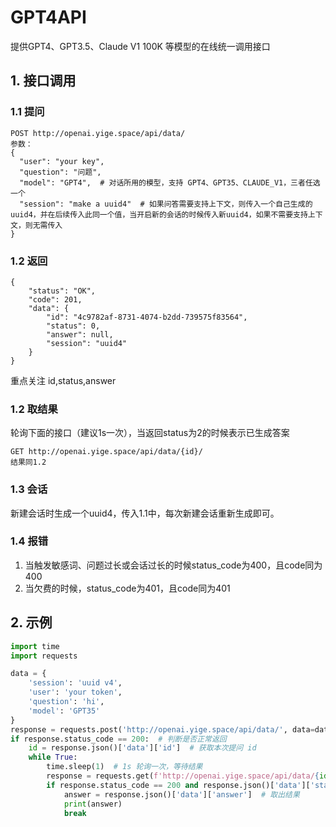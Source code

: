 # GPT4API
提供GPT4、GPT3.5、Claude V1 100K 等模型的在线统一调用接口
## 1. 接口调用
### 1.1 提问
```
POST http://openai.yige.space/api/data/
参数：
{
  "user": "your key",
  "question": "问题",
  "model": "GPT4",  # 对话所用的模型，支持 GPT4、GPT35、CLAUDE_V1，三者任选一个
  "session": "make a uuid4"  # 如果问答需要支持上下文，则传入一个自己生成的uuid4，并在后续传入此同一个值，当开启新的会话的时候传入新uuid4，如果不需要支持上下文，则无需传入
}
```
### 1.2 返回
```
{
    "status": "OK",
    "code": 201,
    "data": {
        "id": "4c9782af-8731-4074-b2dd-739575f83564",
        "status": 0,
        "answer": null,
        "session": "uuid4"
    }
}
```
重点关注 id,status,answer

### 1.2 取结果
轮询下面的接口（建议1s一次），当返回status为2的时候表示已生成答案
```
GET http://openai.yige.space/api/data/{id}/
结果同1.2
```

### 1.3 会话
新建会话时生成一个uuid4，传入1.1中，每次新建会话重新生成即可。

### 1.4 报错
1. 当触发敏感词、问题过长或会话过长的时候status_code为400，且code同为400
2. 当欠费的时候，status_code为401，且code同为401

## 2. 示例
```python
import time
import requests

data = {
    'session': 'uuid v4',
    'user': 'your token',
    'question': 'hi',
    'model': 'GPT35'
}
response = requests.post('http://openai.yige.space/api/data/', data=data)  # 提问
if response.status_code == 200:  # 判断是否正常返回
    id = response.json()['data']['id']  # 获取本次提问 id
    while True:
        time.sleep(1)  # 1s 轮询一次，等待结果
        response = requests.get(f'http://openai.yige.space/api/data/{id}/')  # 查询结果
        if response.status_code == 200 and response.json()['data']['status'] == 2:  # 正常处理完毕
            answer = response.json()['data']['answer']  # 取出结果
            print(answer)
            break
```
